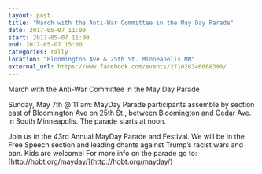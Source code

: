```yaml
---
layout: post
title: "March with the Anti-War Committee in the May Day Parade"
date: 2017-05-07 11:00
start: 2017-05-07 11:00
end: 2017-05-07 15:00
categories: rally
location: "Bloomington Ave & 25th St. Minneapolis MN"
external_url: https://www.facebook.com/events/271028346668390/
---
```

March with the Anti-War Committee in the May Day Parade

Sunday, May 7th @ 11 am: MayDay Parade participants assemble by section east of Bloomington Ave on 25th St., between Bloomington and Cedar Ave. in South Minneapolis. The parade starts at noon.

Join us in the 43rd Annual MayDay Parade and Festival. We will be in the Free Speech section and leading chants against Trump’s racist wars and ban. Kids are welcome! For more info on the parade go to: [http://hobt.org/mayday/](http://hobt.org/mayday/)
